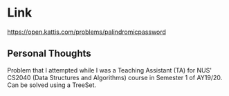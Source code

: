 # Link

https://open.kattis.com/problems/palindromicpassword

## Personal Thoughts

Problem that I attempted while I was a Teaching Assistant (TA) for NUS' CS2040 (Data Structures and Algorithms) course in Semester 1 of AY19/20. Can be solved using a TreeSet.

